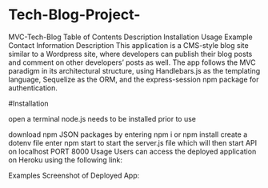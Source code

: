 # Tech-Blog-Project-

MVC-Tech-Blog
Table of Contents
Description
Installation
Usage
Example
Contact Information
Description
This application is a CMS-style blog site similar to a Wordpress site, where developers can publish their blog posts and comment on other developers’ posts as well. The app follows the MVC paradigm in its architectural structure, using Handlebars.js as the templating language, Sequelize as the ORM, and the express-session npm package for authentication.

#Installation

open a terminal
node.js needs to be installed prior to use

download npm JSON packages by entering npm i or npm install
create a dotenv file
enter npm start to start the server.js file which will then start API on localhost PORT 8000
Usage
Users can access the deployed application on Heroku using the following link:


Examples
Screenshot of Deployed App:
